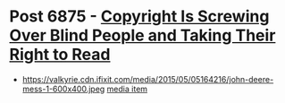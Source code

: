 # Post 6875 - [Copyright Is Screwing Over Blind People and Taking Their Right to Read](https://www.ifixit.com/News/6875/ebooks)

- https://valkyrie.cdn.ifixit.com/media/2015/05/05164216/john-deere-mess-1-600x400.jpeg [media item](media-27892.md)